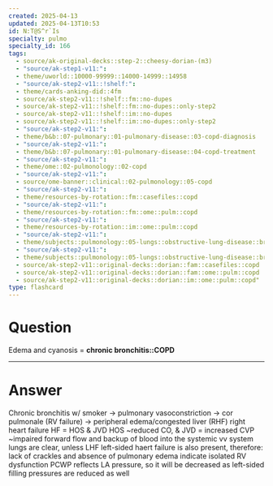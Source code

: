 ```yaml
---
created: 2025-04-13
updated: 2025-04-13T10:53
id: N:T@S^r`Is
specialty: pulmo
specialty_id: 166
tags:
  - source/ak-original-decks::step-2::cheesy-dorian-(m3)
  - "source/ak-step1-v11:": 
  - theme/uworld::10000-99999::14000-14999::14958
  - "source/ak-step2-v11::!shelf:": 
  - theme/cards-anking-did::4fm
  - source/ak-step2-v11::!shelf::fm::no-dupes
  - source/ak-step2-v11::!shelf::fm::no-dupes::only-step2
  - source/ak-step2-v11::!shelf::im::no-dupes
  - source/ak-step2-v11::!shelf::im::no-dupes::only-step2
  - "source/ak-step2-v11:": 
  - theme/b&b::07-pulmonary::01-pulmonary-disease::03-copd-diagnosis
  - "source/ak-step2-v11:": 
  - theme/b&b::07-pulmonary::01-pulmonary-disease::04-copd-treatment
  - "source/ak-step2-v11:": 
  - theme/ome::02-pulmonology::02-copd
  - "source/ak-step2-v11:": 
  - source/ome-banner::clinical::02-pulmonology::05-copd
  - "source/ak-step2-v11:": 
  - theme/resources-by-rotation::fm::casefiles::copd
  - "source/ak-step2-v11:": 
  - theme/resources-by-rotation::fm::ome::pulm::copd
  - "source/ak-step2-v11:": 
  - theme/resources-by-rotation::im::ome::pulm::copd
  - "source/ak-step2-v11:": 
  - theme/subjects::pulmonology::05-lungs::obstructive-lung-disease::bronchitis
  - "source/ak-step2-v11:": 
  - theme/subjects::pulmonology::05-lungs::obstructive-lung-disease::bronchitis::pathophysiology
  - source/ak-step2-v11::original-decks::dorian::fam::casefiles::copd
  - source/ak-step2-v11::original-decks::dorian::fam::ome::pulm::copd
  - source/ak-step2-v11::original-decks::dorian::im::ome::pulm::copd"
type: flashcard
---
```


# Question
Edema and cyanosis = **chronic bronchitis::COPD**

---

# Answer
Chronic bronchitis w/ smoker → pulmonary vasoconstriction → cor pulmonale (RV failure) → peripheral edema/congested liver (RHF)   right heart failure HF = HOS & JVD  HOS ~reduced CO, & JVD = increased CVP ~impaired forward flow and backup of blood into the systemic vv system  lungs are clear, unless LHF left-sided haert failure is also present, therefore: lack of crackles and absence of pulmonary edema indicate isolated RV dysfunction  PCWP reflects LA pressure, so it will be decreased as left-sided filling pressures are reduced as well